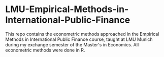 # LMU-Empirical-Methods-in-International-Public-Finance
This repo contains the econometric methods approached in the Empirical Methods in International Public Finance course, taught at LMU Munich during my exchange semester of the Master's in Economics. All econometric methods were done in R.
